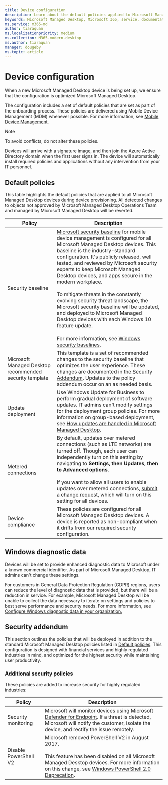 ```yaml
---
title: Device configuration 
description: Learn about the default policies applied to Microsoft Managed Desktop devices.
keywords: Microsoft Managed Desktop, Microsoft 365, service, documentation
ms.service: m365-md
author: tiaraquan
ms.localizationpriority: medium
ms.collection: M365-modern-desktop
ms.author: tiaraquan
manager: dougeby
ms.topic: article
---
```


# Device configuration

<!--This topic is the target for a "Learn more" link in the Enterprise Agreement (aka.ms/dev-config); do not delete.-->

<!-- Device configuration and Security Addendum-->

When a new Microsoft Managed Desktop device is being set up, we ensure that the configuration is optimized Microsoft Managed Desktop.

The configuration includes a set of default policies that are set as part of the onboarding process. These policies are delivered using Mobile Device Management (MDM) whenever possible. For more information, see [Mobile Device Management](/windows/client-management/mdm/).

>[!NOTE]
>To avoid conflicts, do not alter these policies.

Devices will arrive with a signature image, and then join the Azure Active Directory domain when the first user signs in. The device will automatically install required policies and applications without any intervention from your IT personnel.

## Default policies

This table highlights the default policies that are applied to all Microsoft Managed Desktop devices during device provisioning. All detected changes to objects not approved by Microsoft Managed Desktop Operations Team and managed by Microsoft Managed Desktop will be reverted.

| Policy | Description
| ----- | ----- |
| Security baseline | [Microsoft security baseline](/windows/device-security/windows-security-baselines) for mobile device management is configured for all Microsoft Managed Desktop devices. This baseline is the industry-standard configuration. It's publicly released, well tested, and reviewed by Microsoft security experts to keep Microsoft Managed Desktop devices, and apps secure in the modern workplace. <br><br>To mitigate threats in the constantly evolving security threat landscape, the Microsoft security baseline will be updated, and deployed to Microsoft Managed Desktop devices with each Windows 10 feature update.<br><br>For more information, see [Windows security baselines](/windows/security/threat-protection/windows-security-baselines).
| Microsoft Managed Desktop recommended security template | This template is a set of recommended changes to the security baseline that optimizes the user experience. These changes are documented in [the Security Addendum](#security-addendum). Updates to the policy addendum occur on an as needed basis.  
| Update deployment | Use Windows Update for Business to perform gradual deployment of software updates. IT admins can't modify settings for the deployment group policies. For more information on group-based deployment, see [How updates are handled in Microsoft Managed Desktop](updates.md).
| Metered connections | By default, updates over metered connections (such as LTE networks) are turned off. Though, each user can independently turn on this setting by navigating to **Settings, then Updates, then to Advanced options**. <br><br>If you want to allow all users to enable updates over metered connections, [submit a change request](../working-with-managed-desktop/admin-support.md), which will turn on this setting for all devices.
| Device compliance | These policies are configured for all Microsoft Managed Desktop devices. A device is reported as non-compliant when it drifts from our required security configuration.

## Windows diagnostic data

 Devices will be set to provide enhanced diagnostic data to Microsoft under a known commercial identifier. As part of Microsoft Managed Desktop, IT admins can't change these settings.

For customers in General Data Protection Regulation (GDPR) regions, users can reduce the level of diagnostic data that is provided, but there will be a reduction in service. For example, Microsoft Managed Desktop will be unable to collect the data necessary to iterate on settings and policies to best serve performance and security needs. For more information, see [Configure Windows diagnostic data in your organization.](/windows/privacy/configure-windows-diagnostic-data-in-your-organization#enhanced-level)

## Security addendum

 This section outlines the policies that will be deployed in addition to the standard Microsoft Managed Desktop policies listed in [Default policies](#default-policies). This configuration is designed with financial services and highly regulated industries in mind, and optimized for the highest security while maintaining user productivity.

### Additional security policies

 These policies are added to increase security for highly regulated industries:

| Policy | Description |
| ----- | ----- |
|Security monitoring | Microsoft will monitor devices using [Microsoft Defender for Endpoint](/windows/security/threat-protection/windows-defender-atp/windows-defender-advanced-threat-protection). If a threat is detected, Microsoft will notify the customer, isolate the device, and rectify the issue remotely. |
 | Disable PowerShell V2 | Microsoft removed PowerShell V2 in August 2017.<br><br>This feature has been disabled on all Microsoft Managed Desktop devices. For more information on this change, see [Windows PowerShell 2.0 Deprecation](https://devblogs.microsoft.com/powershell/windows-powershell-2-0-deprecation/). |
